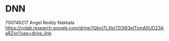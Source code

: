 # DNN
700748217
Angel Reddy Nakkala
https://colab.research.google.com/drive/1Qbvl7LXbi72Ol83elTxmA5UD23AaRZxn?usp=drive_link
